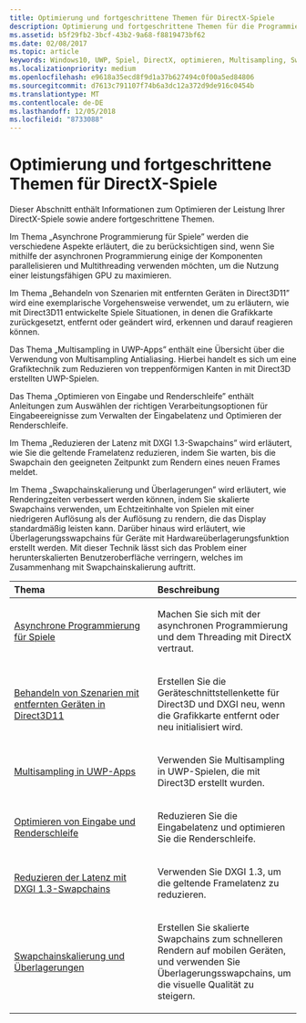 ```yaml
---
title: Optimierung und fortgeschrittene Themen für DirectX-Spiele
description: Optimierung und fortgeschrittene Themen für die Programmierung von DirectX-Spielen.
ms.assetid: b5f29fb2-3bcf-43b2-9a68-f8819473bf62
ms.date: 02/08/2017
ms.topic: article
keywords: Windows10, UWP, Spiel, DirectX, optimieren, Multisampling, Swapchains
ms.localizationpriority: medium
ms.openlocfilehash: e9618a35ecd8f9d1a37b627494c0f00a5ed84806
ms.sourcegitcommit: d7613c791107f74b6a3dc12a372d9de916c0454b
ms.translationtype: MT
ms.contentlocale: de-DE
ms.lasthandoff: 12/05/2018
ms.locfileid: "8733088"
---
```

# <a name="optimization-and-advanced-topics-for-directx-games"></a>Optimierung und fortgeschrittene Themen für DirectX-Spiele

Dieser Abschnitt enthält Informationen zum Optimieren der Leistung Ihrer DirectX-Spiele sowie andere fortgeschrittene Themen.

Im Thema „Asynchrone Programmierung für Spiele” werden die verschiedene Aspekte erläutert, die zu berücksichtigen sind, wenn Sie mithilfe der asynchronen Programmierung einige der Komponenten parallelisieren und Multithreading verwenden möchten, um die Nutzung einer leistungsfähigen GPU zu maximieren.

Im Thema „Behandeln von Szenarien mit entfernten Geräten in Direct3D11” wird eine exemplarische Vorgehensweise verwendet, um zu erläutern, wie mit Direct3D11 entwickelte Spiele Situationen, in denen die Grafikkarte zurückgesetzt, entfernt oder geändert wird, erkennen und darauf reagieren können.

Das Thema „Multisampling in UWP-Apps” enthält eine Übersicht über die Verwendung von Multisampling Antialiasing. Hierbei handelt es sich um eine Grafiktechnik zum Reduzieren von treppenförmigen Kanten in mit Direct3D erstellten UWP-Spielen.

Das Thema „Optimieren von Eingabe und Renderschleife” enthält Anleitungen zum Auswählen der richtigen Verarbeitungsoptionen für Eingabeereignisse zum Verwalten der Eingabelatenz und Optimieren der Renderschleife.

Im Thema „Reduzieren der Latenz mit DXGI 1.3-Swapchains” wird erläutert, wie Sie die geltende Framelatenz reduzieren, indem Sie warten, bis die Swapchain den geeigneten Zeitpunkt zum Rendern eines neuen Frames meldet.

Im Thema „Swapchainskalierung und Überlagerungen” wird erläutert, wie Renderingzeiten verbessert werden können, indem Sie skalierte Swapchains verwenden, um Echtzeitinhalte von Spielen mit einer niedrigeren Auflösung als der Auflösung zu rendern, die das Display standardmäßig leisten kann. Darüber hinaus wird erläutert, wie Überlagerungsswapchains für Geräte mit Hardwareüberlagerungsfunktion erstellt werden. Mit dieser Technik lässt sich das Problem einer herunterskalierten Benutzeroberfläche verringern, welches im Zusammenhang mit Swapchainskalierung auftritt.

<table>
<colgroup>
<col width="50%" />
<col width="50%" />
</colgroup>
<thead>
<tr class="header">
<th align="left">Thema</th>
<th align="left">Beschreibung</th>
</tr>
</thead>
<tbody>
<tr class="odd">
<td align="left"><p><a href="asynchronous-programming-directx-and-cpp.md">Asynchrone Programmierung für Spiele</a></p></td>
<td align="left"><p>Machen Sie sich mit der asynchronen Programmierung und dem Threading mit DirectX vertraut.</p></td>
</tr>
<tr class="even">
<td align="left"><p><a href="handling-device-lost-scenarios.md">Behandeln von Szenarien mit entfernten Geräten in Direct3D11</a></p></td>
<td align="left"><p>Erstellen Sie die Geräteschnittstellenkette für Direct3D und DXGI neu, wenn die Grafikkarte entfernt oder neu initialisiert wird.</p></td>
</tr>
<tr class="odd">
<td align="left"><p><a href="multisampling--multi-sample-anti-aliasing--in-windows-store-apps.md">Multisampling in UWP-Apps</a></p></td>
<td align="left"><p>Verwenden Sie Multisampling in UWP-Spielen, die mit Direct3D erstellt wurden.</p></td>
</tr>
<tr class="even">
<td align="left"><p><a href="optimize-performance-for-windows-store-direct3d-11-apps-with-coredispatcher.md">Optimieren von Eingabe und Renderschleife</a></p></td>
<td align="left"><p>Reduzieren Sie die Eingabelatenz und optimieren Sie die Renderschleife.</p></td>
</tr>
<tr class="odd">
<td align="left"><p><a href="reduce-latency-with-dxgi-1-3-swap-chains.md">Reduzieren der Latenz mit DXGI 1.3-Swapchains</a></p></td>
<td align="left"><p>Verwenden Sie DXGI 1.3, um die geltende Framelatenz zu reduzieren.</p></td>
</tr>
<tr class="even">
<td align="left"><p><a href="multisampling--scaling--and-overlay-swap-chains.md">Swapchainskalierung und Überlagerungen</a></p></td>
<td align="left"><p>Erstellen Sie skalierte Swapchains zum schnelleren Rendern auf mobilen Geräten, und verwenden Sie Überlagerungsswapchains, um die visuelle Qualität zu steigern.</p></td>
</tr>
</tbody>
</table>